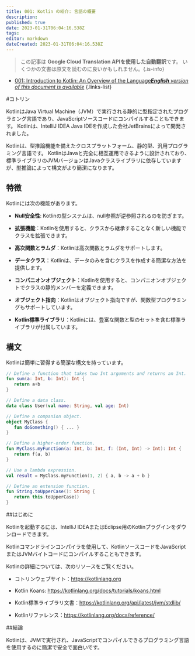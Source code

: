 ```yaml
---
title: 001: Kotlin の紹介: 言語の概要
description: 
published: true
date: 2023-01-31T06:04:16.538Z
tags: 
editor: markdown
dateCreated: 2023-01-31T06:04:16.538Z
---
```


> この記事は **Google Cloud Translation APIを使用した自動翻訳**です。
いくつかの文書は原文を読むのに良いかもしれません。{.is-info}
- [001: Introduction to Kotlin: An Overview of the Language***English** version of this document is available*](/en/Knowledge-base/Kotlin/Learning/001-introduction-to-kotlin-an-overview-of-the-language)
{.links-list}



#コトリン

KotlinはJava Virtual Machine（JVM）で実行される静的に型指定されたプログラミング言語であり、JavaScriptソースコードにコンパイルすることもできます。 Kotlinは、IntelliJ IDEA Java IDEを作成した会社JetBrainsによって開発されました。

Kotlinは、型推論機能を備えたクロスプラットフォーム、静的型、汎用プログラミング言語です。 KotlinはJavaと完全に相互運用できるように設計されており、標準ライブラリのJVMバージョンはJavaクラスライブラリに依存していますが、型推論によって構文がより簡潔になります。

## 特徴

Kotlinには次の機能があります。

- **Null安全性**: Kotlinの型システムは、null参照が逆参照されるのを防ぎます。

- **拡張機能**：Kotlinを使用すると、クラスから継承することなく新しい機能でクラスを拡張できます。

- **高次関数とラムダ**：Kotlinは高次関数とラムダをサポートします。

- **データクラス**：Kotlinは、データのみを含むクラスを作成する簡潔な方法を提供します。

- **コンパニオンオブジェクト**：Kotlinを使用すると、コンパニオンオブジェクトでクラスの静的メンバーを定義できます。

- **オブジェクト指向**：Kotlinはオブジェクト指向ですが、関数型プログラミングもサポートしています。

- **Kotlin標準ライブラリ**：Kotlinには、豊富な関数と型のセットを含む標準ライブラリが付属しています。

## 構文

Kotlinは簡単に習得する簡潔な構文を持っています。

```kotlin
// Define a function that takes two Int arguments and returns an Int.
fun sum(a: Int, b: Int): Int {
   return a+b
}

// Define a data class.
data class User(val name: String, val age: Int)

// Define a companion object.
object MyClass {
   fun doSomething() { ... }
}

// Define a higher-order function.
fun MyClass.myFunction(a: Int, b: Int, f: (Int, Int) -> Int): Int {
   return f(a, b)
}

// Use a lambda expression.
val result = MyClass.myFunction(1, 2) { a, b -> a + b }

// Define an extension function.
fun String.toUpperCase(): String {
   return this.toUpperCase()
}
```

##はじめに

Kotlinを起動するには、IntelliJ IDEAまたはEclipse用のKotlinプラグインをダウンロードできます。

Kotlinコマンドラインコンパイラを使用して、KotlinソースコードをJavaScriptまたはJVMバイトコードにコンパイルすることもできます。

Kotlinの詳細については、次のリソースをご覧ください。

- コトリンウェブサイト：https://kotlinlang.org

- Kotlin Koans: https://kotlinlang.org/docs/tutorials/koans.html

- Kotlin標準ライブラリ文書：https://kotlinlang.org/api/latest/jvm/stdlib/

- Kotlinリファレンス：https://kotlinlang.org/docs/reference/

##結論

Kotlinは、JVMで実行され、JavaScriptでコンパイルできるプログラミング言語を使用するのに簡潔で安全で面白いです。